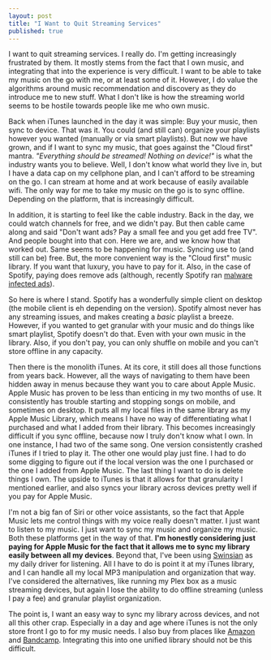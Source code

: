```yaml
---
layout: post
title: "I Want to Quit Streaming Services"
published: true
---
```


I want to quit streaming services. I really do. I'm getting increasingly frustrated by them. It mostly stems from the fact that I own music, and integrating that into the experience is very difficult. I want to be able to take my music on the go with me, or at least some of it. However, I do value the algorithms around music recommendation and discovery as they do introduce me to new stuff. What I don't like is how the streaming world seems to be hostile towards people like me who own music.

Back when iTunes launched in the day it was simple: Buy your music, then sync to device. That was it. You could (and still can) organize your playlists however you wanted (manually or via smart playlists). But now we have grown, and if I want to sync my music, that goes against the "Cloud first" mantra. _"Everything should be streamed! Nothing on device!"_ is what the industry wants you to believe. Well, I don't know what world they live in, but I have a data cap on my cellphone plan, and I can't afford to be streaming on the go. I can stream at home and at work because of easily available wifi. The only way for me to take my music on the go is to sync offline. Depending on the platform, that is increasingly difficult.

In addition, it is starting to feel like the cable industry. Back in the day, we could watch channels for free, and we didn't pay. But then cable came along and said "Don't want ads? Pay a small fee and you get add free TV". And people bought into that con. Here we are, and we know how that worked out. Same seems to be happening for music. Syncing use to (and still can be) free. But, the more convenient way is the "Cloud first" music library. If you want that luxury, you have to pay for it. Also, in the case of Spotify, paying does remove ads (although, recently Spotify ran [malware infected ads](http://www.macrumors.com/2016/10/05/spotify-free-malware-filled-ads/)).

So here is where I stand. Spotify has a wonderfully simple client on desktop (the mobile client is eh depending on the version). Spotify almost never has any streaming issues, and makes creating a _basic_ playlist a breeze. However, if you wanted to get granular with your music and do things like smart playlist, Spotify doesn't do that. Even with your own music in the library. Also, if you don't pay, you can only shuffle on mobile and you can't store offline in any capacity.

Then there is the monolith iTunes. At its core, it still does all those functions from years back. However, all the ways of navigating to them have been hidden away in menus because they want you to care about Apple Music. Apple Music has proven to be less than enticing in my two months of use. It consistently has trouble starting and stopping songs on mobile, and sometimes on desktop. It puts all my local files in the same library as my Apple Music Library, which means I have no way of differentiating what I purchased and what I added from their library. This becomes increasingly difficult if you sync offline, because now I truly don't know what I own. In one instance, I had two of the same song. One version consistently crashed iTunes if I tried to play it. The other one would play just fine. I had to do some digging to figure out if the local version was the one I purchased or the one I added from Apple Music. The last thing I want to do is delete things I own. The upside to iTunes is that it allows for that granularity I mentioned earlier, and also syncs your library across devices pretty well if you pay for Apple Music.

I'm not a big fan of Siri or other voice assistants, so the fact that Apple Music lets me control things with my voice really doesn't matter. I just want to listen to my music. I just want to sync my music and organize my music. Both these platforms get in the way of that. **I'm honestly considering just paying for Apple Music for the fact that it allows me to sync my library easily between all my devices**. Beyond that, I've been using [Swinsian](http://swinsian.com) as my daily driver for listening. All I have to do is point it at my iTunes library, and I can handle all my local MP3 manipulation and organization that way. I've considered the alternatives, like running my Plex box as a music streaming devices, but again I lose the ability to do offline streaming (unless I pay a fee) and granular playlist organization.

The point is, I want an easy way to sync my library across devices, and not all this other crap. Especially in a day and age where iTunes is not the only store front I go to for my music needs. I also buy from places like [Amazon](http://amazon.com) and [Bandcamp](http://bandcamp.com). Integrating this into one unified library should not be this difficult.
